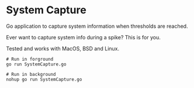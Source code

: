 # System Capture

Go application to capture system information when thresholds are reached.

Ever want to capture system info during a spike? This is for you.

Tested and works with MacOS, BSD and Linux.

```
# Run in forground
go run SystemCapture.go

# Run in background
nohup go run SystemCapture.go
```
